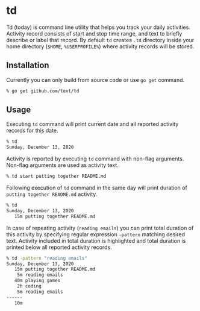 # td 

Td (today) is command line utility that helps you track your daily activities. Activity record consists of start and stop time range, and text to briefly describe or label that record. By default `td` creates `.td` directory inside your home directory (`$HOME`, `%USERPROFILE%`) where activity records will be stored.

## Installation

Currently you can only build from source code or use `go get` command.

```zsh
% go get github.com/text/td
```

## Usage

Executing `td` command will print current date and all reported activity records for this date.

```zsh
% td
Sunday, December 13, 2020
```

Activity is reported by executing `td` command with non-flag arguments. Non-flag arguments are used as activity text.

```zsh
% td start putting together README.md
```

Following execution of `td` command in the same day will print duration of `putting together README.md` activity.

```zsh
% td
Sunday, December 13, 2020
   15m putting together README.md
```

In case of repeating activity (`reading emails`) you can print total duration of this activity by specifying regular expression `-pattern` matching desired text. Activity included in total duration is highlighted and total duration is printed below all reported activity records.

```zsh
% td -pattern "reading emails"
Sunday, December 13, 2020
   15m putting together README.md
    5m reading emails
   40m playing games
    2h coding
    5m reading emails
------
   10m
```
